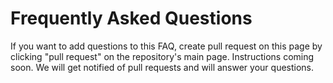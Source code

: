 # Frequently Asked Questions
If you want to add questions to this FAQ, create pull request on this page by clicking "pull request" on the repository's main page. Instructions coming soon. We will get notified of pull requests and will answer your questions. 